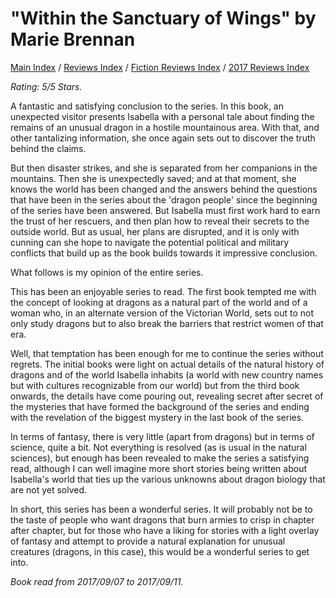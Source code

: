 # "Within the Sanctuary of Wings" by Marie Brennan

[Main Index](../../../README.md) / [Reviews Index](../../README.md) / [Fiction Reviews Index](../README.md) / [2017 Reviews Index](README.md)

*Rating: 5/5 Stars.*

A fantastic and satisfying conclusion to the series. In this book, an unexpected visitor presents Isabella with a personal tale about finding the remains of an unusual dragon in a hostile mountainous area. With that, and other tantalizing information, she once again sets out to discover the truth behind the claims.

But then disaster strikes, and she is separated from her companions in the mountains. Then she is unexpectedly saved; and at that moment, she knows the world has been changed and the answers behind the questions that have been in the series about the 'dragon people' since the beginning of the series have been answered. But Isabella must first work hard to earn the trust of her rescuers, and then plan how to reveal their secrets to the outside world. But as usual, her plans are disrupted, and it is only with cunning can she hope to navigate the potential political and military conflicts that build up as the book builds towards it impressive conclusion.

What follows is my opinion of the entire series.

This has been an enjoyable series to read. The first book tempted me with the concept of looking at dragons as a natural part of the world and of a woman who, in an alternate version of the Victorian World, sets out to not only study dragons but to also break the barriers that restrict women of that era.

Well, that temptation has been enough for me to continue the series without regrets. The initial books were light on actual details of the natural history of dragons and of the world Isabella inhabits (a world with new country names but with cultures recognizable from our world) but from the third book onwards, the details have come pouring out, revealing secret after secret of the mysteries that have formed the background of the series and ending with the revelation of the biggest mystery in the last book of the series.

In terms of fantasy, there is very little (apart from dragons) but in terms of science, quite a bit. Not everything is resolved (as is usual in the natural sciences), but enough has been revealed to make the series a satisfying read, although I can well imagine more short stories being written about Isabella's world that ties up the various unknowns about dragon biology that are not yet solved.

In short, this series has been a wonderful series. It will probably not be to the taste of people who want dragons that burn armies to crisp in chapter after chapter, but for those who have a liking for stories with a light overlay of fantasy and attempt to provide a natural explanation for unusual creatures (dragons, in this case), this would be a wonderful series to get into.

*Book read from 2017/09/07 to 2017/09/11.*
